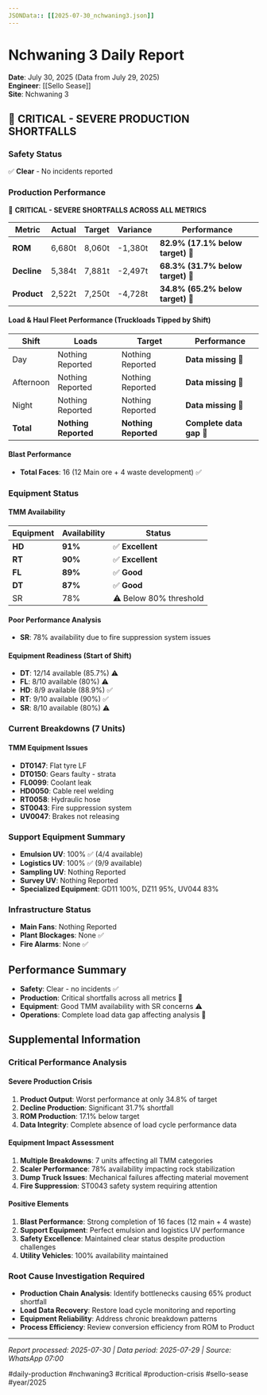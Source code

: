 ```yaml
---
JSONData:: [[2025-07-30_nchwaning3.json]]
---
```


# Nchwaning 3 Daily Report
**Date**: July 30, 2025 (Data from July 29, 2025)  
**Engineer**: [[Sello Sease]]  
**Site**: Nchwaning 3

## 🔴 CRITICAL - SEVERE PRODUCTION SHORTFALLS

### Safety Status
✅ **Clear** - No incidents reported

### Production Performance
🔴 **CRITICAL - SEVERE SHORTFALLS ACROSS ALL METRICS**

| Metric | Actual | Target | Variance | Performance |
|--------|--------|--------|----------|-------------|
| **ROM** | 6,680t | 8,060t | -1,380t | **82.9% (17.1% below target)** 🔴 |
| **Decline** | 5,384t | 7,881t | -2,497t | **68.3% (31.7% below target)** 🔴 |
| **Product** | 2,522t | 7,250t | -4,728t | **34.8% (65.2% below target)** 🔴 |

#### Load & Haul Fleet Performance (Truckloads Tipped by Shift)
| Shift | Loads | Target | Performance |
|-------|-------|--------|-------------|
| Day | Nothing Reported | Nothing Reported | **Data missing** 🔴 |
| Afternoon | Nothing Reported | Nothing Reported | **Data missing** 🔴 |
| Night | Nothing Reported | Nothing Reported | **Data missing** 🔴 |
| **Total** | **Nothing Reported** | **Nothing Reported** | **Complete data gap** 🔴 |

#### Blast Performance
- **Total Faces**: 16 (12 Main ore + 4 waste development) ✅

### Equipment Status

#### TMM Availability
| Equipment | Availability | Status |
|-----------|-------------|---------|
| **HD** | **91%** | ✅ **Excellent** |
| **RT** | **90%** | ✅ **Excellent** |
| **FL** | **89%** | ✅ **Good** |
| **DT** | **87%** | ✅ **Good** |
| SR | 78% | ⚠️ Below 80% threshold |

#### Poor Performance Analysis
- **SR**: 78% availability due to fire suppression system issues

#### Equipment Readiness (Start of Shift)
- **DT**: 12/14 available (85.7%) ⚠️
- **FL**: 8/10 available (80%) ⚠️
- **HD**: 8/9 available (88.9%) ✅
- **RT**: 9/10 available (90%) ✅
- **SR**: 8/10 available (80%) ⚠️

### Current Breakdowns (7 Units)

#### TMM Equipment Issues
- **DT0147**: Flat tyre LF
- **DT0150**: Gears faulty - strata
- **FL0099**: Coolant leak
- **HD0050**: Cable reel welding
- **RT0058**: Hydraulic hose
- **ST0043**: Fire suppression system
- **UV0047**: Brakes not releasing

### Support Equipment Summary
- **Emulsion UV**: 100% ✅ (4/4 available)
- **Logistics UV**: 100% ✅ (9/9 available)
- **Sampling UV**: Nothing Reported
- **Survey UV**: Nothing Reported
- **Specialized Equipment**: GD11 100%, DZ11 95%, UV044 83%

### Infrastructure Status
- **Main Fans**: Nothing Reported
- **Plant Blockages**: None ✅
- **Fire Alarms**: None ✅

## Performance Summary
- **Safety**: Clear - no incidents ✅
- **Production**: Critical shortfalls across all metrics 🔴
- **Equipment**: Good TMM availability with SR concerns ⚠️
- **Operations**: Complete load data gap affecting analysis 🔴

## Supplemental Information

### Critical Performance Analysis
#### Severe Production Crisis
1. **Product Output**: Worst performance at only 34.8% of target
2. **Decline Production**: Significant 31.7% shortfall
3. **ROM Production**: 17.1% below target
4. **Data Integrity**: Complete absence of load cycle performance data

#### Equipment Impact Assessment
1. **Multiple Breakdowns**: 7 units affecting all TMM categories
2. **Scaler Performance**: 78% availability impacting rock stabilization
3. **Dump Truck Issues**: Mechanical failures affecting material movement
4. **Fire Suppression**: ST0043 safety system requiring attention

#### Positive Elements
1. **Blast Performance**: Strong completion of 16 faces (12 main + 4 waste)
2. **Support Equipment**: Perfect emulsion and logistics UV performance
3. **Safety Excellence**: Maintained clear status despite production challenges
4. **Utility Vehicles**: 100% availability maintained

### Root Cause Investigation Required
- **Production Chain Analysis**: Identify bottlenecks causing 65% product shortfall
- **Load Data Recovery**: Restore load cycle monitoring and reporting
- **Equipment Reliability**: Address chronic breakdown patterns
- **Process Efficiency**: Review conversion efficiency from ROM to Product

---
*Report processed: 2025-07-30 | Data period: 2025-07-29 | Source: WhatsApp 07:00*

#daily-production #nchwaning3 #critical #production-crisis #sello-sease #year/2025